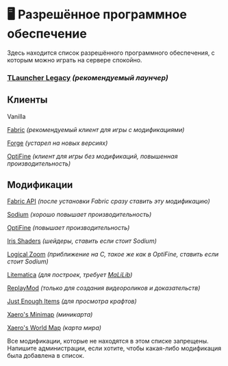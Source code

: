 # 🖥️ Разрешённое программное обеспечение

Здесь находится список разрешённого программного обеспечения, с которым можно играть на сервере спокойно.

### [TLauncher Legacy](https://tlaun.ch) _(рекомендуемый лаунчер)_


## Клиенты

Vanilla

[Fabric](https://fabricmc.net) _(рекомендуемый клиент для игры с модификациями)_

[Forge](https://files.minecraftforge.net) _(устарел на новых версиях)_

[OptiFine](https://optifine.net/downloads) _(клиент для игры без модификаций, повышенная производительность)_

## Модификации


[Fabric API](https://www.curseforge.com/minecraft/mc-mods/fabric-api) _(после установки Fabric сразу ставить эту модификацию)_

[Sodium](https://www.curseforge.com/minecraft/mc-mods/sodium) _(хорошо повышает производительность)_

[OptiFine](https://optifine.net/downloads) _(повышает производительность)_

[Iris Shaders](https://irisshaders.net) _(шейдеры, ставить если стоит Sodium)_

[Logical Zoom](https://www.curseforge.com/minecraft/mc-mods/logical-zoom) _(приближение на C, такое же как в OptiFine, ставить если стоит Sodium)_

[Litematica](https://www.curseforge.com/minecraft/mc-mods/litematica) _(для построек, требует [MaLiLib](https://www.curseforge.com/minecraft/mc-mods/malilib))_

[ReplayMod](https://www.replaymod.com) _(только для создания видеороликов и доказательств)_

[Just Enough Items](https://www.curseforge.com/minecraft/mc-mods/jei) _(для просмотра крафтов)_

[Xaero's Minimap](https://www.curseforge.com/minecraft/mc-mods/xaeros-minimap-fair-play-edition) _(миникарта)_

[Xaero's World Map](https://www.curseforge.com/minecraft/mc-mods/xaeros-world-map) _(карта мира)_

Все модификации, которые не находятся в этом списке запрещены. Напишите администрации, если хотите, чтобы какая-либо модификация была добавлена в список.
